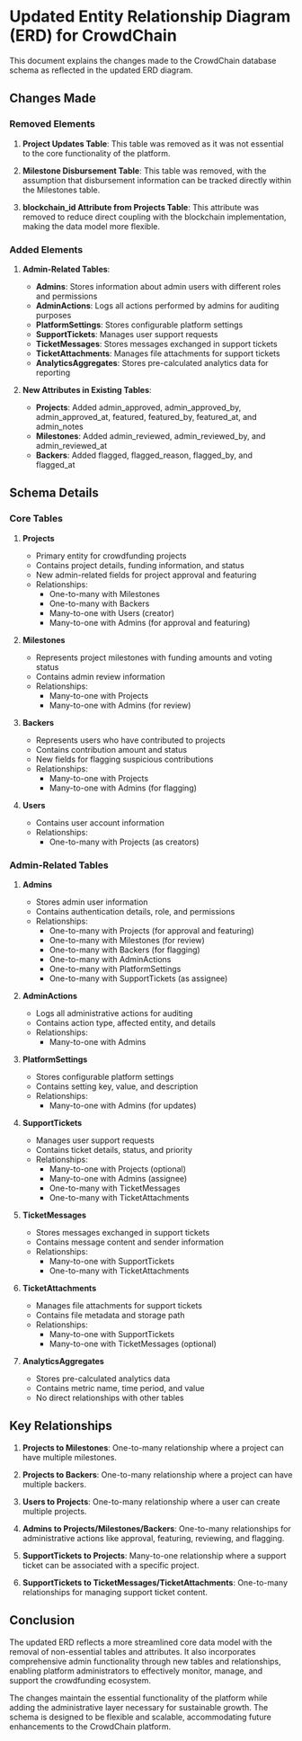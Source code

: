 # Updated Entity Relationship Diagram (ERD) for CrowdChain

This document explains the changes made to the CrowdChain database schema as reflected in the updated ERD diagram.

## Changes Made

### Removed Elements

1. **Project Updates Table**: This table was removed as it was not essential to the core functionality of the platform.

2. **Milestone Disbursement Table**: This table was removed, with the assumption that disbursement information can be tracked directly within the Milestones table.

3. **blockchain_id Attribute from Projects Table**: This attribute was removed to reduce direct coupling with the blockchain implementation, making the data model more flexible.

### Added Elements

1. **Admin-Related Tables**:
   - **Admins**: Stores information about admin users with different roles and permissions
   - **AdminActions**: Logs all actions performed by admins for auditing purposes
   - **PlatformSettings**: Stores configurable platform settings
   - **SupportTickets**: Manages user support requests
   - **TicketMessages**: Stores messages exchanged in support tickets
   - **TicketAttachments**: Manages file attachments for support tickets
   - **AnalyticsAggregates**: Stores pre-calculated analytics data for reporting

2. **New Attributes in Existing Tables**:
   - **Projects**: Added admin_approved, admin_approved_by, admin_approved_at, featured, featured_by, featured_at, and admin_notes
   - **Milestones**: Added admin_reviewed, admin_reviewed_by, and admin_reviewed_at
   - **Backers**: Added flagged, flagged_reason, flagged_by, and flagged_at

## Schema Details

### Core Tables

1. **Projects**
   - Primary entity for crowdfunding projects
   - Contains project details, funding information, and status
   - New admin-related fields for project approval and featuring
   - Relationships:
     - One-to-many with Milestones
     - One-to-many with Backers
     - Many-to-one with Users (creator)
     - Many-to-one with Admins (for approval and featuring)

2. **Milestones**
   - Represents project milestones with funding amounts and voting status
   - Contains admin review information
   - Relationships:
     - Many-to-one with Projects
     - Many-to-one with Admins (for review)

3. **Backers**
   - Represents users who have contributed to projects
   - Contains contribution amount and status
   - New fields for flagging suspicious contributions
   - Relationships:
     - Many-to-one with Projects
     - Many-to-one with Admins (for flagging)

4. **Users**
   - Contains user account information
   - Relationships:
     - One-to-many with Projects (as creators)

### Admin-Related Tables

1. **Admins**
   - Stores admin user information
   - Contains authentication details, role, and permissions
   - Relationships:
     - One-to-many with Projects (for approval and featuring)
     - One-to-many with Milestones (for review)
     - One-to-many with Backers (for flagging)
     - One-to-many with AdminActions
     - One-to-many with PlatformSettings
     - One-to-many with SupportTickets (as assignee)

2. **AdminActions**
   - Logs all administrative actions for auditing
   - Contains action type, affected entity, and details
   - Relationships:
     - Many-to-one with Admins

3. **PlatformSettings**
   - Stores configurable platform settings
   - Contains setting key, value, and description
   - Relationships:
     - Many-to-one with Admins (for updates)

4. **SupportTickets**
   - Manages user support requests
   - Contains ticket details, status, and priority
   - Relationships:
     - Many-to-one with Projects (optional)
     - Many-to-one with Admins (assignee)
     - One-to-many with TicketMessages
     - One-to-many with TicketAttachments

5. **TicketMessages**
   - Stores messages exchanged in support tickets
   - Contains message content and sender information
   - Relationships:
     - Many-to-one with SupportTickets
     - One-to-many with TicketAttachments

6. **TicketAttachments**
   - Manages file attachments for support tickets
   - Contains file metadata and storage path
   - Relationships:
     - Many-to-one with SupportTickets
     - Many-to-one with TicketMessages (optional)

7. **AnalyticsAggregates**
   - Stores pre-calculated analytics data
   - Contains metric name, time period, and value
   - No direct relationships with other tables

## Key Relationships

1. **Projects to Milestones**: One-to-many relationship where a project can have multiple milestones.

2. **Projects to Backers**: One-to-many relationship where a project can have multiple backers.

3. **Users to Projects**: One-to-many relationship where a user can create multiple projects.

4. **Admins to Projects/Milestones/Backers**: One-to-many relationships for administrative actions like approval, featuring, reviewing, and flagging.

5. **SupportTickets to Projects**: Many-to-one relationship where a support ticket can be associated with a specific project.

6. **SupportTickets to TicketMessages/TicketAttachments**: One-to-many relationships for managing support ticket content.

## Conclusion

The updated ERD reflects a more streamlined core data model with the removal of non-essential tables and attributes. It also incorporates comprehensive admin functionality through new tables and relationships, enabling platform administrators to effectively monitor, manage, and support the crowdfunding ecosystem.

The changes maintain the essential functionality of the platform while adding the administrative layer necessary for sustainable growth. The schema is designed to be flexible and scalable, accommodating future enhancements to the CrowdChain platform.
